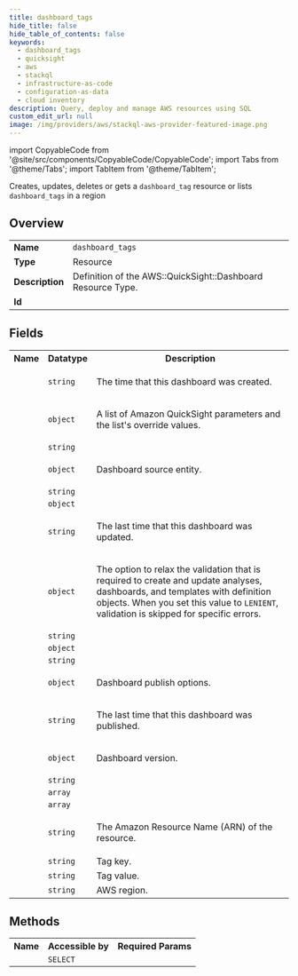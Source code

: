 ```yaml
---
title: dashboard_tags
hide_title: false
hide_table_of_contents: false
keywords:
  - dashboard_tags
  - quicksight
  - aws
  - stackql
  - infrastructure-as-code
  - configuration-as-data
  - cloud inventory
description: Query, deploy and manage AWS resources using SQL
custom_edit_url: null
image: /img/providers/aws/stackql-aws-provider-featured-image.png
---
```


import CopyableCode from '@site/src/components/CopyableCode/CopyableCode';
import Tabs from '@theme/Tabs';
import TabItem from '@theme/TabItem';

Creates, updates, deletes or gets a <code>dashboard_tag</code> resource or lists <code>dashboard_tags</code> in a region

## Overview
<table><tbody>
<tr><td><b>Name</b></td><td><code>dashboard_tags</code></td></tr>
<tr><td><b>Type</b></td><td>Resource</td></tr>
<tr><td><b>Description</b></td><td>Definition of the AWS::QuickSight::Dashboard Resource Type.</td></tr>
<tr><td><b>Id</b></td><td><CopyableCode code="aws.quicksight.dashboard_tags" /></td></tr>
</tbody></table>

## Fields
<table><tbody><tr><th>Name</th><th>Datatype</th><th>Description</th></tr><tr><td><CopyableCode code="created_time" /></td><td><code>string</code></td><td><p>The time that this dashboard was created.</p></td></tr>
<tr><td><CopyableCode code="parameters" /></td><td><code>object</code></td><td><p>A list of Amazon QuickSight parameters and the list's override values.</p></td></tr>
<tr><td><CopyableCode code="version_description" /></td><td><code>string</code></td><td></td></tr>
<tr><td><CopyableCode code="source_entity" /></td><td><code>object</code></td><td><p>Dashboard source entity.</p></td></tr>
<tr><td><CopyableCode code="theme_arn" /></td><td><code>string</code></td><td></td></tr>
<tr><td><CopyableCode code="definition" /></td><td><code>object</code></td><td></td></tr>
<tr><td><CopyableCode code="last_updated_time" /></td><td><code>string</code></td><td><p>The last time that this dashboard was updated.</p></td></tr>
<tr><td><CopyableCode code="validation_strategy" /></td><td><code>object</code></td><td><p>The option to relax the validation that is required to create and update analyses, dashboards, and templates with definition objects. When you set this value to <code>LENIENT</code>, validation is skipped for specific errors.</p></td></tr>
<tr><td><CopyableCode code="dashboard_id" /></td><td><code>string</code></td><td></td></tr>
<tr><td><CopyableCode code="link_sharing_configuration" /></td><td><code>object</code></td><td></td></tr>
<tr><td><CopyableCode code="name" /></td><td><code>string</code></td><td></td></tr>
<tr><td><CopyableCode code="dashboard_publish_options" /></td><td><code>object</code></td><td><p>Dashboard publish options.</p></td></tr>
<tr><td><CopyableCode code="last_published_time" /></td><td><code>string</code></td><td><p>The last time that this dashboard was published.</p></td></tr>
<tr><td><CopyableCode code="version" /></td><td><code>object</code></td><td><p>Dashboard version.</p></td></tr>
<tr><td><CopyableCode code="aws_account_id" /></td><td><code>string</code></td><td></td></tr>
<tr><td><CopyableCode code="permissions" /></td><td><code>array</code></td><td></td></tr>
<tr><td><CopyableCode code="link_entities" /></td><td><code>array</code></td><td></td></tr>
<tr><td><CopyableCode code="arn" /></td><td><code>string</code></td><td><p>The Amazon Resource Name (ARN) of the resource.</p></td></tr>
<tr><td><CopyableCode code="tag_key" /></td><td><code>string</code></td><td>Tag key.</td></tr>
<tr><td><CopyableCode code="tag_value" /></td><td><code>string</code></td><td>Tag value.</td></tr>
<tr><td><CopyableCode code="region" /></td><td><code>string</code></td><td>AWS region.</td></tr>
</tbody></table>

## Methods

<table><tbody>
  <tr>
    <th>Name</th>
    <th>Accessible by</th>
    <th>Required Params</th>
  </tr>
  <tr>
    <td><CopyableCode code="view" /></td>
    <td><code>SELECT</code></td>
    <td><CopyableCode code="region" /></td>
  </tr>
</tbody></table>








